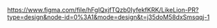 https://www.figma.com/file/hFgIQxjfTQzb0IyfekfKRK/LikeLion-PR?type=design&node-id=0%3A1&mode=design&t=j35doM58dxSmsqqj-1